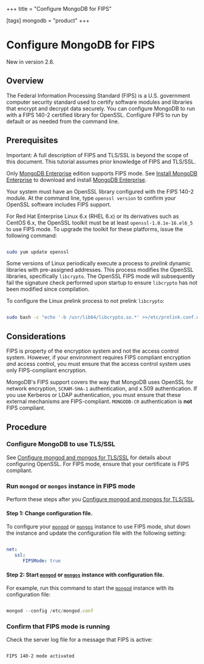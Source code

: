 +++
title = "Configure MongoDB for FIPS"

[tags]
mongodb = "product"
+++

# Configure MongoDB for FIPS

New in version 2.6.


## Overview

The Federal Information Processing Standard (FIPS) is a U.S. government
computer security standard used to certify software modules and
libraries that encrypt and decrypt data securely.  You can configure
MongoDB to run with a FIPS 140-2 certified library
for OpenSSL. Configure FIPS to run by default or as needed from the
command line.


## Prerequisites

Important: A full description of FIPS and TLS/SSL is beyond the scope of this document. This tutorial assumes prior knowledge of FIPS and TLS/SSL.

Only [MongoDB Enterprise](http://www.mongodb.com/products/mongodb-enterprise?jmp=docs) edition supports FIPS mode. See
[Install MongoDB Enterprise](https://docs.mongodb.com/manual/administration/install-enterprise) to download and install
[MongoDB Enterprise](http://www.mongodb.com/products/mongodb-enterprise?jmp=docs).

Your system must have an OpenSSL library configured with the FIPS 140-2
module. At the command line, type ``openssl version`` to confirm your
OpenSSL software includes FIPS support.

For Red Hat Enterprise Linux 6.x (RHEL 6.x) or its derivatives such as
CentOS 6.x, the OpenSSL toolkit must be at least
``openssl-1.0.1e-16.el6_5`` to use FIPS mode. To upgrade the toolkit for
these platforms, issue the following command:

```sh

sudo yum update openssl

```

Some versions of Linux periodically execute a process to *prelink* dynamic
libraries with pre-assigned addresses. This process modifies the OpenSSL
libraries, specifically ``libcrypto``. The OpenSSL FIPS mode will
subsequently fail the signature check performed upon startup to ensure
``libcrypto`` has not been modified since compilation.

To configure the Linux prelink process to not prelink ``libcrypto``:

```sh

sudo bash -c "echo '-b /usr/lib64/libcrypto.so.*' >>/etc/prelink.conf.d/openssl-prelink.conf"

```


## Considerations

FIPS is property of the encryption system and not the access control
system. However, if your environment requires FIPS compliant encryption
*and* access control, you must ensure that the access control system
uses only FIPS-compliant encryption.

MongoDB's FIPS support covers the way that MongoDB uses OpenSSL for
network encryption, ``SCRAM-SHA-1`` authentication, and x.509
authentication. If you use Kerberos or LDAP authentication, you must
ensure that these external mechanisms are FIPS-compliant.
``MONGODB-CR`` authentication is **not** FIPS compliant.


## Procedure


### Configure MongoDB to use TLS/SSL

See [Configure mongod and mongos for TLS/SSL](https://docs.mongodb.com/manual/tutorial/configure-ssl) for details about configuring
OpenSSL. For FIPS mode, ensure that your certificate is FIPS compliant.


### Run ``mongod`` or ``mongos`` instance in FIPS mode

Perform these steps after you [Configure mongod and mongos for TLS/SSL](https://docs.mongodb.com/manual/tutorial/configure-ssl).


#### Step 1: Change configuration file.

To configure your [``mongod``](https://docs.mongodb.com/manual/reference/program/mongod/#bin.mongod) or [``mongos``](https://docs.mongodb.com/manual/reference/program/mongos/#bin.mongos) instance to use
FIPS mode, shut down the instance and update the configuration file with
the following setting:

```yaml

net:
   ssl:
      FIPSMode: true

```


#### Step 2: Start [``mongod``](https://docs.mongodb.com/manual/reference/program/mongod/#bin.mongod) or [``mongos``](https://docs.mongodb.com/manual/reference/program/mongos/#bin.mongos) instance with configuration file.

For example, run this command to start the  [``mongod``](https://docs.mongodb.com/manual/reference/program/mongod/#bin.mongod) instance with its configuration file:

```javascript

mongod --config /etc/mongod.conf

```


### Confirm that FIPS mode is running

Check the server log file for a message that FIPS is active:

```sh

FIPS 140-2 mode activated

```
